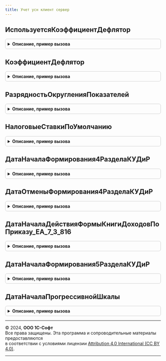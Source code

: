 ```yaml
---
title: Учет усн клиент сервер
---
```



## ИспользуетсяКоэффициентДефлятор
<details style="margin: 1em 0; padding: 0.5em; border: 1px solid #ccc; border-radius: 6px;">

<summary style="font-weight: bold; cursor: pointer;">Описание, пример вызова</summary>

```bsl

// Возвращает сведения о применении на указанную дату коэффициента-дефлятора
// для индексации базового лимита доходов, ограничивающих право применения УСН.
//
// Параметры:
//  Период - Дата - Дата, на которую получаем сведения об использовании дефлятора.
//
// Возвращаемое значение:
//  Булево - если Истина, то коэффициент-дефлятор применяется.
//
Функция ИспользуетсяКоэффициентДефлятор(Период) Экспорт
```

Пример вызова
```bsl
Результат = УчетУСНКлиентСервер.ИспользуетсяКоэффициентДефлятор(Период) 
```
</details>

## КоэффициентДефлятор
<details style="margin: 1em 0; padding: 0.5em; border: 1px solid #ccc; border-radius: 6px;">

<summary style="font-weight: bold; cursor: pointer;">Описание, пример вызова</summary>

```bsl

// Возвращает размер коэффициента ежегодной индексации величины дохода УСН.
//
// Параметры:
//  Период - Дата - Дата, на которую необходимо получить коэффициент.
//
// Возвращаемое значение:
//  Число
//
Функция КоэффициентДефлятор(Период) Экспорт
```

Пример вызова
```bsl
Результат = УчетУСНКлиентСервер.КоэффициентДефлятор(Период) 
```
</details>

## РазрядностьОкругленияПоказателей
<details style="margin: 1em 0; padding: 0.5em; border: 1px solid #ccc; border-radius: 6px;">

<summary style="font-weight: bold; cursor: pointer;">Описание, пример вызова</summary>

```bsl

// Возвращает точность округления показателей УСН при расчете налога.
//
// Параметры:
//  ДатаРасчета - Дата - дата, на которую необходимо определить точность округления.
//
// Возвращаемое значение:
//  Число - точность округления
//
Функция РазрядностьОкругленияПоказателей(ДатаРасчета) Экспорт
```

Пример вызова
```bsl
Результат = УчетУСНКлиентСервер.РазрядностьОкругленияПоказателей(ДатаРасчета) 
```
</details>

## НалоговыеСтавкиПоУмолчанию
<details style="margin: 1em 0; padding: 0.5em; border: 1px solid #ccc; border-radius: 6px;">

<summary style="font-weight: bold; cursor: pointer;">Описание, пример вызова</summary>

```bsl

// Возвращает ставки налога УСН, указанные в НК РФ.
// Ставка УСН доходы - п. 1 ст. 346.20 НК РФ.
// Ставка УСН доходы минус расходы - п. 2 ст. 346.20 НК РФ.
// Ставка минимального налога УСН доходы минус расходы - п. 6 ст. 346.18 НК РФ.
// Повышенная ставка УСН доходы - п. 1.1 ст. 346.20 НК РФ.
// Повышенная ставка УСН доходы минус расходы - п. 2.1 ст. 346.20 НК РФ.
//
// Возвращаемое значение:
//  Структура - ставки налогов.
//    * СтавкаУСНДоходы - Число.
//    * СтавкаУСНДоходыМинусРасходы - Число.
//    * СтавкаМинимальногоНалогаУСНДоходыМинусРасходы - Число.
//    * СтавкаУСНДоходыПовышенная - Число
//    * СтавкаУСНДоходыМинусРасходыПовышенная - Число
//
Функция НалоговыеСтавкиПоУмолчанию(Период = Неопределено) Экспорт
```

Пример вызова
```bsl
Результат = УчетУСНКлиентСервер.НалоговыеСтавкиПоУмолчанию(Период);
```
</details>

## ДатаНачалаФормирования4РазделаКУДиР
<details style="margin: 1em 0; padding: 0.5em; border: 1px solid #ccc; border-radius: 6px;">

<summary style="font-weight: bold; cursor: pointer;">Описание, пример вызова</summary>

```bsl

///////////////////////////////////////////////////////////////////////////////
// Формирование Книги учета доходов и расходов

Функция ДатаНачалаФормирования4РазделаКУДиР() Экспорт
```

Пример вызова
```bsl
Результат = УчетУСНКлиентСервер.ДатаНачалаФормирования4РазделаКУДиР() 
```
</details>

## ДатаОтменыФормирования4РазделаКУДиР
<details style="margin: 1em 0; padding: 0.5em; border: 1px solid #ccc; border-radius: 6px;">

<summary style="font-weight: bold; cursor: pointer;">Описание, пример вызова</summary>

```bsl

// Дата, с которой отменяется формирование раздела IV "Уменьшение налога" Книги учета доходов и расходов.
// Приказ ФНС России от 07.11.2023 № ЕА-7-3/816@
// "Об утверждении форм книги учета доходов и расходов организаций
// и индивидуальных предпринимателей, применяющих упрощенную систему налогообложения,
// книги учета доходов индивидуальных предпринимателей, применяющих патентную систему
// налогообложения, и порядков их заполнения"
//
// Возвращаемое значение:
//  Дата - 01 января 2024 года
//
Функция ДатаОтменыФормирования4РазделаКУДиР() Экспорт
```

Пример вызова
```bsl
Результат = УчетУСНКлиентСервер.ДатаОтменыФормирования4РазделаКУДиР() 
```
</details>

## ДатаНачалаДействияФормыКнигиДоходовПоПриказу_ЕА_7_3_816
<details style="margin: 1em 0; padding: 0.5em; border: 1px solid #ccc; border-radius: 6px;">

<summary style="font-weight: bold; cursor: pointer;">Описание, пример вызова</summary>

```bsl

// Возвращает дату начала действия формы книги учета доходов по патенту
// по приказу ФНС от 07.11.2023 г. № ЕА-7-3/816@
//
// Возвращаемое значение:
//   Дата - 1 янаваря 2024 года
//
Функция ДатаНачалаДействияФормыКнигиДоходовПоПриказу_ЕА_7_3_816() Экспорт
```

Пример вызова
```bsl
Результат = УчетУСНКлиентСервер.ДатаНачалаДействияФормыКнигиДоходовПоПриказу_ЕА_7_3_816() 
```
</details>

## ДатаНачалаФормирования5РазделаКУДиР
<details style="margin: 1em 0; padding: 0.5em; border: 1px solid #ccc; border-radius: 6px;">

<summary style="font-weight: bold; cursor: pointer;">Описание, пример вызова</summary>

```bsl

// Дата начала формирования V раздела КУДиР.
//
// Возвращаемое значение:
//  Дата - Дата начала формирования V раздела КУДиР
Функция ДатаНачалаФормирования5РазделаКУДиР() Экспорт
```

Пример вызова
```bsl
Результат = УчетУСНКлиентСервер.ДатаНачалаФормирования5РазделаКУДиР() 
```
</details>

## ДатаНачалаПрогрессивнойШкалы
<details style="margin: 1em 0; padding: 0.5em; border: 1px solid #ccc; border-radius: 6px;">

<summary style="font-weight: bold; cursor: pointer;">Описание, пример вызова</summary>

```bsl

// Возвращает дату начала действия прогрессивной шкалы УСН
//
// Возвращаемое значение:
//  Дата
//
Функция ДатаНачалаПрогрессивнойШкалы() Экспорт
```

Пример вызова
```bsl
Результат = УчетУСНКлиентСервер.ДатаНачалаПрогрессивнойШкалы() 
```
</details>

---

© 2024, **ООО 1С-Софт**  
Все права защищены. Эта программа и сопроводительные материалы предоставляются  
в соответствии с условиями лицензии [Attribution 4.0 International (CC BY 4.0)](https://creativecommons.org/licenses/by/4.0/legalcode).

---
